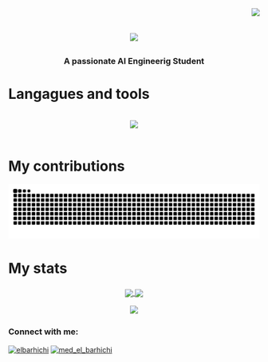 <img align="right" src="https://visitor-badge.laobi.icu/badge?page_id=mohammed-el-barhichi" />



<h1 align="center">
    <img src="https://readme-typing-svg.herokuapp.com/?font=Righteous&size=35&center=true&vCenter=true&width=500&height=70&duration=4000&lines=Hi+There!+👋;+I'm+Mohammed+El+Barhichi!;" />
    
<h3 align="center">A passionate AI Engineerig Student</h3>
</h1>



<h1 align="left">Langagues and tools </h1>

<br/>
<div align="center">
    <img src="https://skillicons.dev/icons?i=python,pytorch,sklearn,cpp,selenium,sqlite,tensorflow,anaconda,aws,azure,dart,django,docker,firebase,flask,flutter,gcp,git,grafana,graphql,javascript,kafka,mongodb,mysql,opencv,postgresql,html,matlab,r,c,css,fastapi,github,githubactions,gitlab,scala&perline=12" />
</div>

<br/>


<h1 align="left">My contributions </h1>

<div align="center">
  <img src="https://raw.githubusercontent.com/elbarhichi/elbarhichi/output/snake.svg" alt="Snake animation" />
</div>


###

<h1 align="left">My stats</h1>

###

<div align="center">
<a href="https://github.com/elbarhichi">
  <img height="150" align="center" src="https://streak-stats.demolab.com?user=elbarhichi&theme=transparent&card_width=400&card_height=150" />
</a>
<a href="https://github.com/elbarhichi">
  <img height="150" align="center" src="https://github-readme-stats.vercel.app/api?username=elbarhichi&theme=transparent&show_icons=true&hide=issues&show=prs_merged_percentage&rank_icon=github&include_all_commits=true" />
</a>
</div>

<br>

<div align="center">
  <img height="250" src="https://github-readme-stats.vercel.app/api/top-langs/?username=elbarhichi&theme=transparent&layout=donut-vertical" />
</div>




<h3 align="left">Connect with me:</h3>
<p align="left">
<a href="https://linkedin.com/in/elbarhichi" target="blank"><img align="center" src="https://raw.githubusercontent.com/rahuldkjain/github-profile-readme-generator/master/src/images/icons/Social/linked-in-alt.svg" alt="elbarhichi" height="30" width="40" /></a>
<a href="https://www.hackerrank.com/med_el_barhichi" target="blank"><img align="center" src="https://raw.githubusercontent.com/rahuldkjain/github-profile-readme-generator/master/src/images/icons/Social/hackerrank.svg" alt="med_el_barhichi" height="30" width="40" /></a>
</p>

